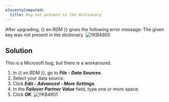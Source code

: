 ```yaml
---
eleventyComputed:
  title: Key not present in the dictionary
---
```

After upgrading, {{ en.RDM }} gives the following error message: The given key was not present in the dictionary.
![!!KB4900](https://cdnweb.devolutions.net/docs/en/kb/KB4900.png)

## Solution

This is a Microsoft bug, but there is a workaround.

1. In {{ en.RDM }}, go to ***File - Data Sources***.
1. Select your data source.
1. Click ***Edit - Advanced - More Settings***.
1. In the ***Failover Partner Value*** field, type one or more space.
1. Click ***OK***.
![!!KB4901](https://cdnweb.devolutions.net/docs/en/kb/KB4901.png)
